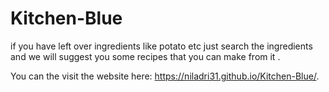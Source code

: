# Kitchen-Blue
if you have left over ingredients like potato etc just search the ingredients and we will suggest  you some recipes that you can make from it .


You can the visit the website here: https://niladri31.github.io/Kitchen-Blue/.
